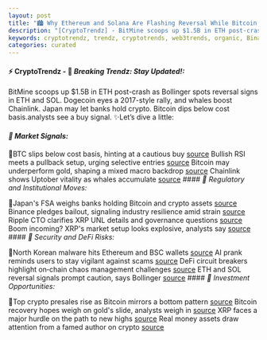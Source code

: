 ```yaml
---
layout: post
title: "🏙️ Why Ethereum and Solana Are Flashing Reversal While Bitcoin Lags"
description: "[CryptoTrendz] - BitMine scoops up $1.5B in ETH post-crash as Bollinger spots reversal signs in ETH and SOL. Dogecoin eyes a 2017-style rally, and whales boost Chainlink. Japan may let banks hold crypto. Bitcoin dips below cost basis.analysts see a buy signal."
keywords: cryptotrendz, trendz, cryptotrends, web3trends, organic, Binance, ETH, XRP, SOL, Doge, AI, Bitcoin, Crypto, Ethereum, Market, Assets, CTO, Chainlink, Analyst
categories: curated
---
```


#### ⚡ CryptoTrendz - 📌 *Breaking Trendz: Stay Updated!:*

BitMine scoops up $1.5B in ETH post-crash as Bollinger spots reversal signs in ETH and SOL. Dogecoin eyes a 2017-style rally, and whales boost Chainlink. Japan may let banks hold crypto. Bitcoin dips below cost basis.analysts see a buy signal. ✨Let’s dive a little:


#### *🔖  Market Signals:*  

🔹BTC slips below cost basis, hinting at a cautious buy [source](https://s.avyag.com/pbm9) Bullish RSI meets a pullback setup, urging selective entries [source](https://s.avyag.com/siom) Bitcoin may underperform gold, shaping a mixed macro backdrop [source](https://s.avyag.com/wrb0) Chainlink shows Uptober vitality as whales accumulate [source](https://s.avyag.com/i5ju) #### *🔖  Regulatory and Institutional Moves:*  

🔹Japan's FSA weighs banks holding Bitcoin and crypto assets [source](https://s.avyag.com/jvb7) Binance pledges bailout, signaling industry resilience amid strain [source](https://s.avyag.com/9xvv) Ripple CTO clarifies XRP UNL details and governance questions [source](https://s.avyag.com/i9d8) Boom incoming? XRP's market setup looks explosive, analysts say [source](https://s.avyag.com/a9pn) #### *🔖  Security and DeFi Risks:*  

🔹North Korean malware hits Ethereum and BSC wallets [source](https://s.avyag.com/7h7m) AI prank reminds users to stay vigilant against scams [source](https://s.avyag.com/6cv7) DeFi circuit breakers highlight on‑chain chaos management challenges [source](https://s.avyag.com/4ok8) ETH and SOL reversal signals prompt caution, says Bollinger [source](https://s.avyag.com/2gi0) #### *🔖  Investment Opportunities:*  

🔹Top crypto presales rise as Bitcoin mirrors a bottom pattern [source](https://s.avyag.com/s830) Bitcoin recovery hopes weigh on gold's slide, analysts weigh in [source](https://s.avyag.com/eoxx) XRP faces a major hurdle on the path to new highs [source](https://s.avyag.com/ijmc) Real money assets draw attention from a famed author on crypto [source](https://s.avyag.com/ih2h)